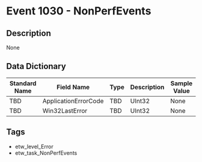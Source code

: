 # Event 1030 - NonPerfEvents

## Description
None

## Data Dictionary
|Standard Name|Field Name|Type|Description|Sample Value|
|---|---|---|---|---|
|TBD|ApplicationErrorCode|TBD|UInt32|None|None|
|TBD|Win32LastError|TBD|UInt32|None|None|

## Tags
* etw_level_Error
* etw_task_NonPerfEvents